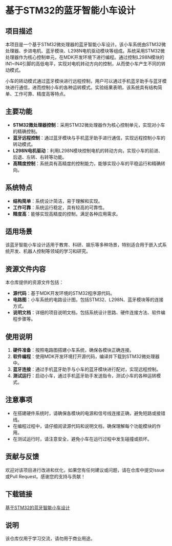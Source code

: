 # 基于STM32的蓝牙智能小车设计

## 项目描述

本项目是一个基于STM32微处理器的蓝牙智能小车设计。该小车系统由STM32微处理器、步进电机、蓝牙模块、L298N电机驱动模块等组成。系统采用STM32微处理器作为核心控制单元，在MDK开发环境下进行编程。通过控制L298N模块的IN1~IN4引脚的高低电平，实现对电机转动方向的控制，从而使小车产生不同的转动模式。

小车的转动模式通过蓝牙模块进行远程控制，用户可以通过手机蓝牙助手与蓝牙模块进行通信，进而控制小车的各种运转模式。实验结果表明，该系统具有结构简单、工作可靠、精度高等特点。

## 主要功能

- **STM32微处理器控制**：采用STM32微处理器作为核心控制单元，实现对小车的精确控制。
- **蓝牙远程控制**：通过蓝牙模块与手机蓝牙助手进行通信，实现远程控制小车的转动模式。
- **L298N电机驱动**：利用L298N模块控制电机的转动方向，实现小车的前进、后退、左转、右转等功能。
- **高精度控制**：系统具有高精度的控制能力，能够实现小车的平稳运行和精确转向。

## 系统特点

- **结构简单**：系统设计简洁，易于理解和实现。
- **工作可靠**：系统运行稳定，具有较高的可靠性。
- **精度高**：能够实现高精度的控制，满足各种应用需求。

## 适用场景

该蓝牙智能小车设计适用于教育、科研、娱乐等多种场景，特别适合用于嵌入式系统开发、机器人控制等领域的学习和研究。

## 资源文件内容

本仓库提供的资源文件包括：

- **源代码**：基于MDK开发环境的STM32程序源代码。
- **电路图**：小车系统的电路设计图，包括STM32、L298N、蓝牙模块等的连接方式。
- **说明文档**：详细的项目说明文档，包括系统设计思路、硬件连接方法、软件编程步骤等。

## 使用说明

1. **硬件准备**：按照电路图搭建小车系统，确保各模块正确连接。
2. **软件编程**：使用MDK开发环境打开源代码，编译并下载到STM32微处理器中。
3. **蓝牙连接**：通过手机蓝牙助手与小车的蓝牙模块进行配对，实现远程控制。
4. **测试运行**：启动小车，通过手机蓝牙助手发送指令，测试小车的各种运转模式。

## 注意事项

- 在搭建硬件系统时，请确保各模块的电源和信号线连接正确，避免短路或接错线。
- 在编程过程中，请仔细阅读源代码和说明文档，确保理解每个功能模块的作用。
- 在测试运行时，请注意安全，避免小车在运行过程中发生碰撞或损坏。

## 贡献与反馈

欢迎对该项目进行改进和优化，如果您有任何建议或问题，请在仓库中提交Issue或Pull Request。感谢您的支持与贡献！

## 下载链接
[基于STM32的蓝牙智能小车设计](https://pan.quark.cn/s/cfef2ef909ea)

## 说明

该仓库仅用于学习交流，请勿用于商业用途。
